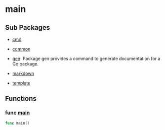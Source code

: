 # main

## Sub Packages

* [cmd](./cmd)

* [common](./pkg/common)

* [gen](./pkg/gen): Package gen provides a command to generate documentation for a Go package.

* [markdown](./pkg/gen/markdown)

* [template](./pkg/gen/template)

## Functions

### func [main](main.go#L5)

```go
func main()
```
